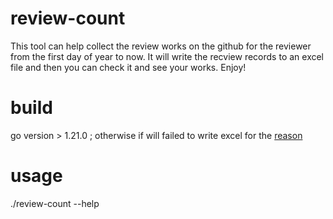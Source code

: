 # review-count
This tool can help collect the review works on the github for the reviewer from the first day of year to now. It will write the recview records to an excel file and then you can check it and see your works. Enjoy!

# build
go version > 1.21.0 ; otherwise if will failed to write excel for the [reason](https://github.com/qax-os/excelize/issues/1608)

# usage
./review-count --help
